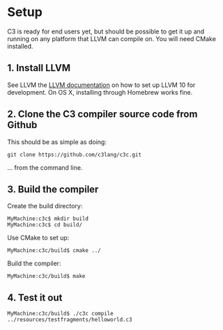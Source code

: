 # Setup

C3 is ready for end users yet, but should be possible to get it up and running on any platform that LLVM can compile on. You will need CMake installed.

## 1. Install LLVM

See LLVM the [LLVM documentation](https://llvm.org/docs/GettingStarted.html) on how to set up LLVM 10 for development. On OS X, installing through Homebrew works fine.

## 2. Clone the C3 compiler source code from Github

This should be as simple as doing:

```
git clone https://github.com/c3lang/c3c.git
```

... from the command line.

## 3. Build the compiler

Create the build directory:

```
MyMachine:c3c$ mkdir build
MyMachine:c3c$ cd build/
```

Use CMake to set up:

```
MyMachine:c3c/build$ cmake ../
```

Build the compiler:

```
MyMachine:c3c/build$ make
```

## 4. Test it out

```
MyMachine:c3c/build$ ./c3c compile ../resources/testfragments/helloworld.c3
```


